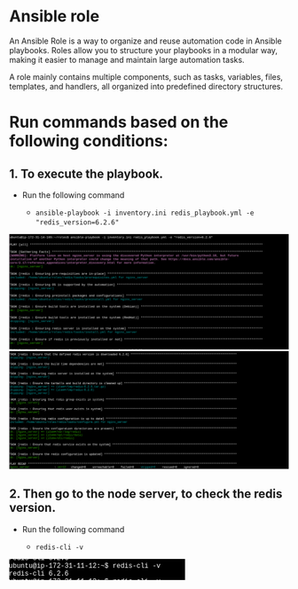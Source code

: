 #  Ansible role
An Ansible Role is a way to organize and reuse automation code in Ansible playbooks. Roles allow you to structure your playbooks in a modular way, making it easier to manage and maintain large automation tasks.

A role mainly contains multiple components, such as tasks, variables, files, templates, and handlers, all organized into predefined directory structures.

 #  Run  commands based on the following conditions:
## 1. To execute the playbook.
- Run the following  command

   - ``` ansible-playbook -i inventory.ini redis_playbook.yml -e "redis_version=6.2.6" ```

![ansible_assignment_5](pictures/tool_pb_1.png)
![ansible_assignment_5](pictures/tool_pb_2.png)



## 2. Then go to the node server, to check the redis version.
- Run the following  command

   - ``` redis-cli -v ```

![ansible_assignment_5](pictures/tool_result.png)
